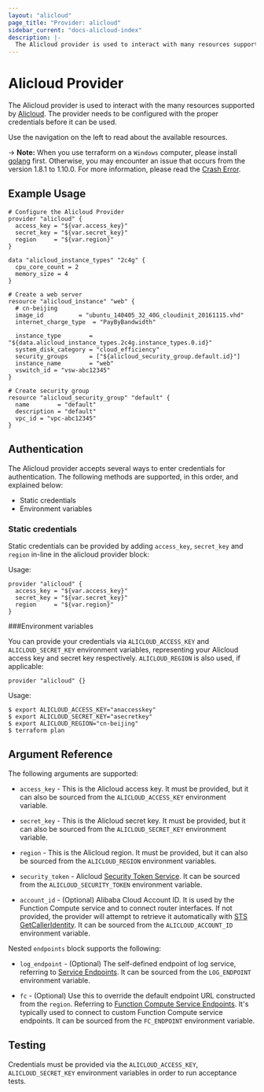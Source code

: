 ```yaml
---
layout: "alicloud"
page_title: "Provider: alicloud"
sidebar_current: "docs-alicloud-index"
description: |-
  The Alicloud provider is used to interact with many resources supported by Alicloud. The provider needs to be configured with the proper credentials before it can be used.
---
```


# Alicloud Provider

The Alicloud provider is used to interact with the
many resources supported by [Alicloud](https://www.alibabacloud.com). The provider needs to be configured
with the proper credentials before it can be used.

Use the navigation on the left to read about the available resources.

-> **Note:** When you use terraform on a `Windows` computer, please install [golang](https://golang.org/dl/) first.
Otherwise, you may encounter an issue that occurs from the version 1.8.1 to 1.10.0. For more information, please read the [Crash Error](https://github.com/alibaba/terraform-provider/issues/469).


## Example Usage

```hcl
# Configure the Alicloud Provider
provider "alicloud" {
  access_key = "${var.access_key}"
  secret_key = "${var.secret_key}"
  region     = "${var.region}"
}

data "alicloud_instance_types" "2c4g" {
  cpu_core_count = 2
  memory_size = 4
}

# Create a web server
resource "alicloud_instance" "web" {
  # cn-beijing
  image_id          = "ubuntu_140405_32_40G_cloudinit_20161115.vhd"
  internet_charge_type  = "PayByBandwidth"

  instance_type        = "${data.alicloud_instance_types.2c4g.instance_types.0.id}"
  system_disk_category = "cloud_efficiency"
  security_groups      = ["${alicloud_security_group.default.id}"]
  instance_name        = "web"
  vswitch_id = "vsw-abc12345"
}

# Create security group
resource "alicloud_security_group" "default" {
  name        = "default"
  description = "default"
  vpc_id = "vpc-abc12345"
}
```

## Authentication

The Alicloud provider accepts several ways to enter credentials for authentication.
The following methods are supported, in this order, and explained below:

- Static credentials
- Environment variables

### Static credentials ###

Static credentials can be provided by adding `access_key`, `secret_key` and `region` in-line in the
alicloud provider block:

Usage:

```hcl
provider "alicloud" {
  access_key = "${var.access_key}"
  secret_key = "${var.secret_key}"
  region     = "${var.region}"
}
```


###Environment variables

You can provide your credentials via `ALICLOUD_ACCESS_KEY` and `ALICLOUD_SECRET_KEY`
environment variables, representing your Alicloud access key and secret key respectively.
`ALICLOUD_REGION` is also used, if applicable:

```hcl
provider "alicloud" {}
```

Usage:

```shell
$ export ALICLOUD_ACCESS_KEY="anaccesskey"
$ export ALICLOUD_SECRET_KEY="asecretkey"
$ export ALICLOUD_REGION="cn-beijing"
$ terraform plan
```


## Argument Reference

The following arguments are supported:

* `access_key` - This is the Alicloud access key. It must be provided, but
  it can also be sourced from the `ALICLOUD_ACCESS_KEY` environment variable.

* `secret_key` - This is the Alicloud secret key. It must be provided, but
  it can also be sourced from the `ALICLOUD_SECRET_KEY` environment variable.

* `region` - This is the Alicloud region. It must be provided, but
  it can also be sourced from the `ALICLOUD_REGION` environment variables.

* `security_token` - Alicloud [Security Token Service](https://www.alibabacloud.com/help/doc-detail/66222.html).
  It can be sourced from the `ALICLOUD_SECURITY_TOKEN` environment variable.

* `account_id` - (Optional) Alibaba Cloud Account ID. It is used by the Function Compute service and to connect router interfaces.
  If not provided, the provider will attempt to retrieve it automatically with [STS GetCallerIdentity](https://www.alibabacloud.com/help/doc-detail/43767.htm).
  It can be sourced from the `ALICLOUD_ACCOUNT_ID` environment variable.

Nested `endpoints` block supports the following:

* `log_endpoint` - (Optional) The self-defined endpoint of log service, referring to [Service Endpoints](https://www.alibabacloud.com/help/doc-detail/29008.html).
  It can be sourced from the `LOG_ENDPOINT` environment variable.

* `fc` - (Optional) Use this to override the default endpoint
  URL constructed from the `region`. Referring to [Function Compute Service Endpoints](https://www.alibabacloud.com/help/doc-detail/52984.htm).
  It's typically used to connect to custom Function Compute service endpoints.
  It can be sourced from the `FC_ENDPOINT` environment variable.

## Testing

Credentials must be provided via the `ALICLOUD_ACCESS_KEY`, `ALICLOUD_SECRET_KEY` environment variables in order to run acceptance tests.
